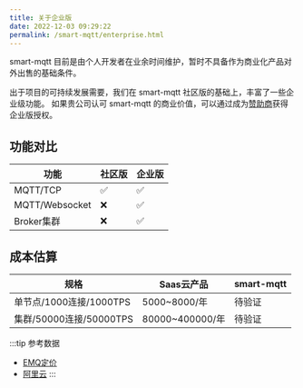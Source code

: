 ```yaml
---
title: 关于企业版
date: 2022-12-03 09:29:22
permalink: /smart-mqtt/enterprise.html
---
```


smart-mqtt 目前是由个人开发者在业余时间维护，暂时不具备作为商业化产品对外出售的基础条件。

出于项目的可持续发展需要，我们在 smart-mqtt 社区版的基础上，丰富了一些企业级功能。
如果贵公司认可 smart-mqtt 的商业价值，可以通过成为[赞助商](02.赞助商.md)获得企业版授权。

## 功能对比
| 功能             | 社区版       | 企业版      |
|----------------|-----------|----------|
| MQTT/TCP       | ✅         | ✅        |
| MQTT/Websocket | ❌         | ✅        |
| Broker集群       | ❌         | ✅        |


## 成本估算

| 规格                  | Saas云产品        | smart-mqtt |
|---------------------|----------------|------------|
| 单节点/1000连接/1000TPS  | 5000~8000/年    | 待验证   |
| 集群/50000连接/50000TPS | 80000~400000/年 | 待验证        | 

:::tip 参考数据
- [EMQ定价](https://www.emqx.com/zh/cloud/pricing#details)
- [阿里云](https://help.aliyun.com/document_detail/189682.html)
:::

